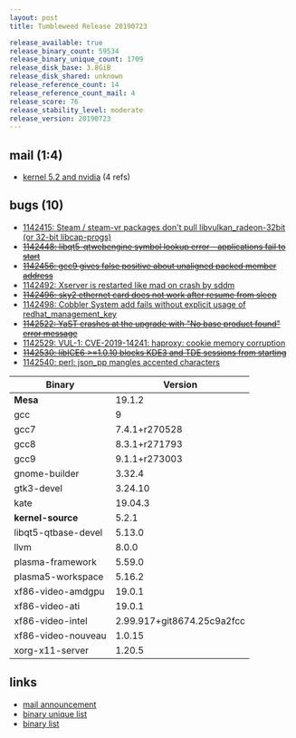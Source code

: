 ```yaml
---
layout: post
title: Tumbleweed Release 20190723

release_available: true
release_binary_count: 59534
release_binary_unique_count: 1709
release_disk_base: 3.8GiB
release_disk_shared: unknown
release_reference_count: 14
release_reference_count_mail: 4
release_score: 76
release_stability_level: moderate
release_version: 20190723
---
```


## mail (1:4)

- [kernel 5.2 and nvidia](https://lists.opensuse.org/opensuse-factory/2019-07/msg00346.html) (4 refs)

## bugs (10)

<!--more-->

- [1142415: Steam / steam-vr packages don't pull libvulkan_radeon-32bit (or 32-bit libcap-progs)](https://bugzilla.opensuse.org/show_bug.cgi?id=1142415)
- ~~[1142448: libqt5-qtwebengine symbol lookup error - applications fail to start](https://bugzilla.opensuse.org/show_bug.cgi?id=1142448)~~
- ~~[1142456: gcc9 gives false positive about unaligned packed member address](https://bugzilla.opensuse.org/show_bug.cgi?id=1142456)~~
- [1142492: Xserver is restarted like mad on crash by sddm](https://bugzilla.opensuse.org/show_bug.cgi?id=1142492)
- ~~[1142496: sky2 ethernet card does not work after resume from sleep](https://bugzilla.opensuse.org/show_bug.cgi?id=1142496)~~
- [1142498: Cobbler System add fails without explicit usage of redhat_management_key](https://bugzilla.opensuse.org/show_bug.cgi?id=1142498)
- ~~[1142522: YaST crashes at the upgrade with "No base product found" error message](https://bugzilla.opensuse.org/show_bug.cgi?id=1142522)~~
- [1142529: VUL-1: CVE-2019-14241: haproxy: cookie memory corruption](https://bugzilla.opensuse.org/show_bug.cgi?id=1142529)
- ~~[1142530: libICE6 >=1.0.10 blocks KDE3 and TDE sessions from starting](https://bugzilla.opensuse.org/show_bug.cgi?id=1142530)~~
- [1142540: perl: json_pp mangles accented characters](https://bugzilla.opensuse.org/show_bug.cgi?id=1142540)

Binary | Version
--- | ---
**Mesa** | 19.1.2
gcc | 9
gcc7 | 7.4.1+r270528
gcc8 | 8.3.1+r271793
gcc9 | 9.1.1+r273003
gnome-builder | 3.32.4
gtk3-devel | 3.24.10
kate | 19.04.3
**kernel-source** | 5.2.1
libqt5-qtbase-devel | 5.13.0
llvm | 8.0.0
plasma-framework | 5.59.0
plasma5-workspace | 5.16.2
xf86-video-amdgpu | 19.0.1
xf86-video-ati | 19.0.1
xf86-video-intel | 2.99.917+git8674.25c9a2fcc
xf86-video-nouveau | 1.0.15
xorg-x11-server | 1.20.5

## links

- [mail announcement](https://lists.opensuse.org/opensuse-factory/2019-07/msg00329.html)
- [binary unique list](http://download.opensuse.org/history/20190723/rpm.unique.list)
- [binary list](http://download.opensuse.org/history/20190723/rpm.list)
